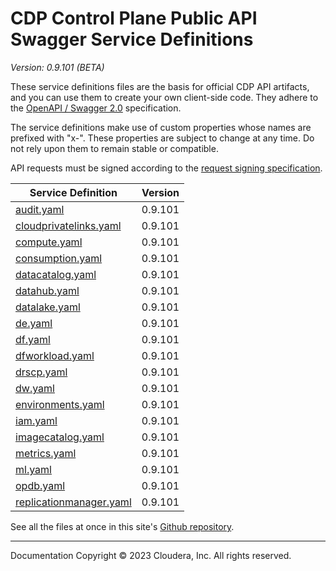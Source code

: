 # CDP Control Plane Public API Swagger Service Definitions

*Version: 0.9.101 (BETA)*

These service definitions files are the basis for official CDP API artifacts,
and you can use them to create your own client-side code. They adhere to the
[OpenAPI / Swagger 2.0](https://swagger.io/specification/v2/) specification.

The service definitions make use of custom properties whose names are prefixed
with "x-". These properties are subject to change at any time. Do not rely upon
them to remain stable or compatible.

API requests must be signed according to the
[request signing specification](request_signing.md).

| Service Definition | Version |
| --- | --- |
| [audit.yaml](./audit.yaml) | 0.9.101 |
| [cloudprivatelinks.yaml](./cloudprivatelinks.yaml) | 0.9.101 |
| [compute.yaml](./compute.yaml) | 0.9.101 |
| [consumption.yaml](./consumption.yaml) | 0.9.101 |
| [datacatalog.yaml](./datacatalog.yaml) | 0.9.101 |
| [datahub.yaml](./datahub.yaml) | 0.9.101 |
| [datalake.yaml](./datalake.yaml) | 0.9.101 |
| [de.yaml](./de.yaml) | 0.9.101 |
| [df.yaml](./df.yaml) | 0.9.101 |
| [dfworkload.yaml](./dfworkload.yaml) | 0.9.101 |
| [drscp.yaml](./drscp.yaml) | 0.9.101 |
| [dw.yaml](./dw.yaml) | 0.9.101 |
| [environments.yaml](./environments.yaml) | 0.9.101 |
| [iam.yaml](./iam.yaml) | 0.9.101 |
| [imagecatalog.yaml](./imagecatalog.yaml) | 0.9.101 |
| [metrics.yaml](./metrics.yaml) | 0.9.101 |
| [ml.yaml](./ml.yaml) | 0.9.101 |
| [opdb.yaml](./opdb.yaml) | 0.9.101 |
| [replicationmanager.yaml](./replicationmanager.yaml) | 0.9.101 |

See all the files at once in this site's
[Github repository](https://github.com/cloudera/cdp-dev-docs/tree/master/api-docs/swagger).

----

Documentation Copyright © 2023 Cloudera, Inc. All rights reserved.


